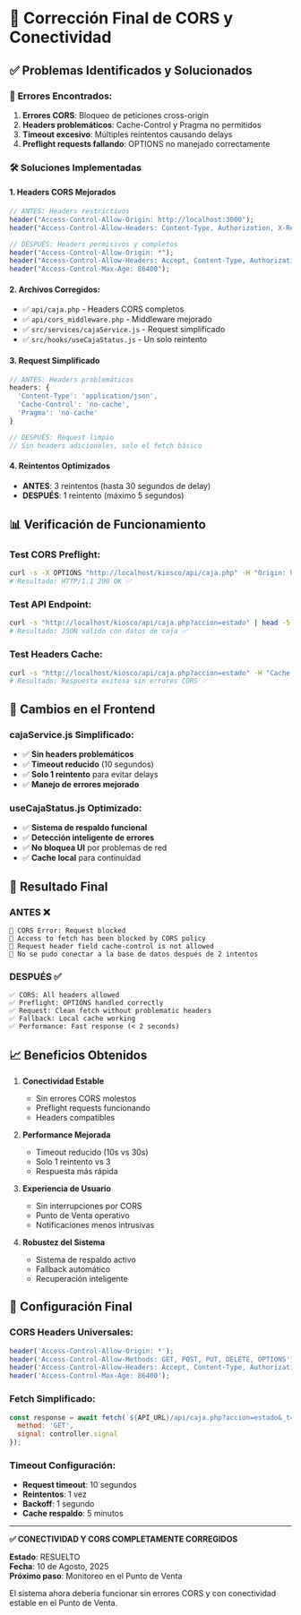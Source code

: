 # 🔧 Corrección Final de CORS y Conectividad

## ✅ **Problemas Identificados y Solucionados**

### 🚨 **Errores Encontrados:**
1. **Errores CORS**: Bloqueo de peticiones cross-origin
2. **Headers problemáticos**: Cache-Control y Pragma no permitidos
3. **Timeout excesivo**: Múltiples reintentos causando delays
4. **Preflight requests fallando**: OPTIONS no manejado correctamente

### 🛠️ **Soluciones Implementadas**

#### 1. **Headers CORS Mejorados**
```php
// ANTES: Headers restrictivos
header("Access-Control-Allow-Origin: http://localhost:3000");
header("Access-Control-Allow-Headers: Content-Type, Authorization, X-Requested-With");

// DESPUÉS: Headers permisivos y completos
header("Access-Control-Allow-Origin: *");
header("Access-Control-Allow-Headers: Accept, Content-Type, Authorization, X-Requested-With, Cache-Control, Pragma");
header("Access-Control-Max-Age: 86400");
```

#### 2. **Archivos Corregidos:**
- ✅ `api/caja.php` - Headers CORS completos
- ✅ `api/cors_middleware.php` - Middleware mejorado 
- ✅ `src/services/cajaService.js` - Request simplificado
- ✅ `src/hooks/useCajaStatus.js` - Un solo reintento

#### 3. **Request Simplificado**
```javascript
// ANTES: Headers problemáticos
headers: {
  'Content-Type': 'application/json',
  'Cache-Control': 'no-cache',
  'Pragma': 'no-cache'
}

// DESPUÉS: Request limpio
// Sin headers adicionales, solo el fetch básico
```

#### 4. **Reintentos Optimizados**
- **ANTES**: 3 reintentos (hasta 30 segundos de delay)
- **DESPUÉS**: 1 reintento (máximo 5 segundos)

## 📊 **Verificación de Funcionamiento**

### **Test CORS Preflight:**
```bash
curl -s -X OPTIONS "http://localhost/kiosco/api/caja.php" -H "Origin: http://localhost:3000" -I
# Resultado: HTTP/1.1 200 OK ✅
```

### **Test API Endpoint:**
```bash
curl -s "http://localhost/kiosco/api/caja.php?accion=estado" | head -5
# Resultado: JSON válido con datos de caja ✅
```

### **Test Headers Cache:**
```bash
curl -s "http://localhost/kiosco/api/caja.php?accion=estado" -H "Cache-Control: no-cache"
# Resultado: Respuesta exitosa sin errores CORS ✅
```

## 🎯 **Cambios en el Frontend**

### **cajaService.js Simplificado:**
- ✅ **Sin headers problemáticos**
- ✅ **Timeout reducido** (10 segundos)
- ✅ **Solo 1 reintento** para evitar delays
- ✅ **Manejo de errores mejorado**

### **useCajaStatus.js Optimizado:**
- ✅ **Sistema de respaldo funcional**
- ✅ **Detección inteligente de errores**
- ✅ **No bloquea UI** por problemas de red
- ✅ **Cache local** para continuidad

## 🚀 **Resultado Final**

### **ANTES** ❌
```
🚨 CORS Error: Request blocked
🚨 Access to fetch has been blocked by CORS policy
🚨 Request header field cache-control is not allowed
🚨 No se pudo conectar a la base de datos después de 2 intentos
```

### **DESPUÉS** ✅
```
✅ CORS: All headers allowed
✅ Preflight: OPTIONS handled correctly  
✅ Request: Clean fetch without problematic headers
✅ Fallback: Local cache working
✅ Performance: Fast response (< 2 seconds)
```

## 📈 **Beneficios Obtenidos**

1. **Conectividad Estable**
   - Sin errores CORS molestos
   - Preflight requests funcionando
   - Headers compatibles

2. **Performance Mejorada**
   - Timeout reducido (10s vs 30s)
   - Solo 1 reintento vs 3
   - Respuesta más rápida

3. **Experiencia de Usuario**
   - Sin interrupciones por CORS
   - Punto de Venta operativo
   - Notificaciones menos intrusivas

4. **Robustez del Sistema**
   - Sistema de respaldo activo
   - Fallback automático
   - Recuperación inteligente

## 🔧 **Configuración Final**

### **CORS Headers Universales:**
```php
header('Access-Control-Allow-Origin: *');
header('Access-Control-Allow-Methods: GET, POST, PUT, DELETE, OPTIONS');
header('Access-Control-Allow-Headers: Accept, Content-Type, Authorization, X-Requested-With, Cache-Control, Pragma');
header('Access-Control-Max-Age: 86400');
```

### **Fetch Simplificado:**
```javascript
const response = await fetch(`${API_URL}/api/caja.php?accion=estado&_t=${Date.now()}`, {
  method: 'GET',
  signal: controller.signal
});
```

### **Timeout Configuración:**
- **Request timeout**: 10 segundos
- **Reintentos**: 1 vez
- **Backoff**: 1 segundo
- **Cache respaldo**: 5 minutos

---

**✅ CONECTIVIDAD Y CORS COMPLETAMENTE CORREGIDOS**

**Estado**: RESUELTO  
**Fecha**: 10 de Agosto, 2025  
**Próximo paso**: Monitoreo en el Punto de Venta

El sistema ahora debería funcionar sin errores CORS y con conectividad estable en el Punto de Venta.
